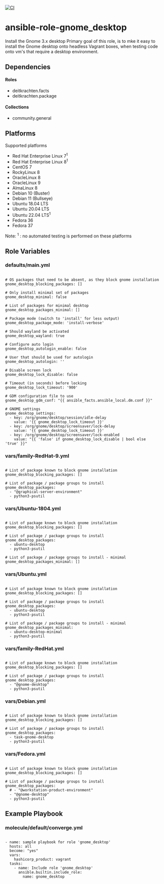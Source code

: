 [![CI](https://github.com/de-it-krachten/ansible-role-gnome_desktop/workflows/CI/badge.svg?event=push)](https://github.com/de-it-krachten/ansible-role-gnome_desktop/actions?query=workflow%3ACI)


# ansible-role-gnome_desktop

Install the Gnome 3.x desktop
Primary goal of this role, is to mke it easy to install the Gnome desktop onto headless Vagrant boxes,
when testing code onto vm's that require a desktop environment. 



## Dependencies

#### Roles
- deitkrachten.facts
- deitkrachten.package

#### Collections
- community.general

## Platforms

Supported platforms

- Red Hat Enterprise Linux 7<sup>1</sup>
- Red Hat Enterprise Linux 8<sup>1</sup>
- CentOS 7
- RockyLinux 8
- OracleLinux 8
- OracleLinux 9
- AlmaLinux 8
- Debian 10 (Buster)
- Debian 11 (Bullseye)
- Ubuntu 18.04 LTS
- Ubuntu 20.04 LTS
- Ubuntu 22.04 LTS<sup>1</sup>
- Fedora 36
- Fedora 37

Note:
<sup>1</sup> : no automated testing is performed on these platforms

## Role Variables
### defaults/main.yml
<pre><code>
# OS packages that need to be absent, as they block gnome installation
gnome_desktop_blocking_packages: []

# Only install minimal set of packages
gnome_desktop_minimal: false

# List of packages for minimal desktop
gnome_desktop_packages_minimal: []

# Package mode (switch to 'install' for less output)
gnome_desktop_package_mode: 'install-verbose'

# Should wayland be activated
gnome_desktop_wayland: true

# Configure auto login
gnome_desktop_autologin_enable: false

# User that should be used for autologin
gnome_desktop_autologin: ''

# Disable screen lock
gnome_desktop_lock_disable: false

# Timeout (in seconds) before locking
gnome_desktop_lock_timeout: '900'

# GDM configuration file to use
gnome_desktop_gdm_conf: "{{ ansible_facts.ansible_local.dm.conf }}"

# GNOME settings
gnome_desktop_settings:
  - key: /org/gnome/desktop/session/idle-delay
    value: '{{ gnome_desktop_lock_timeout }}'
  - key: /org/gnome/desktop/screensaver/lock-delay
    value: '{{ gnome_desktop_lock_timeout }}'
  - key: /org/gnome/desktop/screensaver/lock-enabled
    value: "{{ 'false' if gnome_desktop_lock_disable | bool else 'true' }}"
</pre></code>


### vars/family-RedHat-9.yml
<pre><code>
# List of package known to block gnome installation
gnome_desktop_blocking_packages: []

# List of package / package groups to install
gnome_desktop_packages:
  - "@graphical-server-environment"
  - python3-psutil
</pre></code>

### vars/Ubuntu-1804.yml
<pre><code>
# List of package known to block gnome installation
gnome_desktop_blocking_packages: []

# List of package / package groups to install
gnome_desktop_packages:
  - ubuntu-desktop
  - python3-psutil

# List of package / package groups to install - minimal
gnome_desktop_packages_minimal: []
</pre></code>

### vars/Ubuntu.yml
<pre><code>
# List of package known to block gnome installation
gnome_desktop_blocking_packages: []

# List of package / package groups to install
gnome_desktop_packages:
  - ubuntu-desktop
  - python3-psutil

# List of package / package groups to install - minimal
gnome_desktop_packages_minimal:
  - ubuntu-desktop-minimal
  - python3-psutil
</pre></code>

### vars/family-RedHat.yml
<pre><code>
# List of package known to block gnome installation
gnome_desktop_blocking_packages: []

# List of package / package groups to install
gnome_desktop_packages:
  - "@gnome-desktop"
  - python3-psutil
</pre></code>

### vars/Debian.yml
<pre><code>
# List of package known to block gnome installation
gnome_desktop_blocking_packages: []

# List of package / package groups to install
gnome_desktop_packages:
  - task-gnome-desktop
  - python3-psutil
</pre></code>

### vars/Fedora.yml
<pre><code>
# List of package known to block gnome installation
gnome_desktop_blocking_packages: []

# List of package / package groups to install
gnome_desktop_packages:
  # - "@workstation-product-environment"
  - "@gnome-desktop"
  - python3-psutil
</pre></code>



## Example Playbook
### molecule/default/converge.yml
<pre><code>
- name: sample playbook for role 'gnome_desktop'
  hosts: all
  become: "yes"
  vars:
    hashicorp_product: vagrant
  tasks:
    - name: Include role 'gnome_desktop'
      ansible.builtin.include_role:
        name: gnome_desktop
</pre></code>
